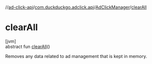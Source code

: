 //[ad-click-api](../../../index.md)/[com.duckduckgo.adclick.api](../index.md)/[AdClickManager](index.md)/[clearAll](clear-all.md)

# clearAll

[jvm]\
abstract fun [clearAll](clear-all.md)()

Removes any data related to ad management that is kept in memory.

